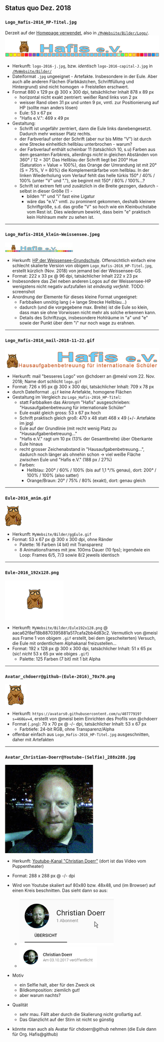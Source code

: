 ## Status quo Dez. 2018 ##

### `Logo_Hafis-2016_HP-Titel.jpg` ###
Derzeit auf der [Homepage verwendet](https://www.lernhilfe-hafis.de/s/img/logo-2016-j.jpg), also in [`/MyWebsite/Bilder/Logo/`](../../MyWebsite/Bilder/Logo/).
![](./Logo_Hafis-2016_HP-Titel.jpg)

* Herkunft: `logo-2016-j.jpg`, bzw. *identisch* `logo-2016-capital-J.jpg` in [`/MyWebsite/Bilder/`](../../MyWebsite/Bilder/)
* Dateiformat `.jpg` ungeeignet - Artefakte. Insbesondere in der Eule. Aber auch alle anderen Flächen (Farbkästchen, Schriftfüllung und Hintergrund) sind nicht homogen -> Freistellen erschwert.
* Format 880 x 129 px @ 300 x 300 dpi, tatsächlicher Inhalt 878 x 89 px
  - horizontal nicht exakt zentriert: weißer Rand links von 2 px
  - weisser Rand oben 31 px und unten 9 px, vmtl. zur Positionierung auf HP (sollte man anders lösen)
  - Eule: 53 x 67 px
  - "Hafis e.V.": 469 x 49 px
* Gestaltung:
  - Schrift ist ungefähr zentriert, dann die Eule links danebengesetzt. Dadurch mehr weisser Platz rechts.
  - der Farbverlauf unter der Schrift (aber nur bis Mitte "V") ist durch eine Strecke einheitlich hellblau unterbrochen - warum?
  - der Farbverlauf enthält scheinbar 11 (tatsächlich 10, s.u) Farben aus dem gesamten Farbkreis, allerdings *nicht* in gleichen Abständen von 360° / 12 = 30°. Das Hellblau der Schrift liegt bei 200° Hue (Saturation = Value = 100%), das Orange der Umrandung ist mit 20° (S = 75%, V = 80%) die Komplementärfarbe vom hellblau. In der linken Wiederholung vom Verlauf fehlt das helle türkis 150° / 40% / 100% (unter "V" und "."), sie beginnt mit 150° / 80% / 100%...? 
  - Schrift ist extrem fett und zusätzlich in die Breite gezogen, dadurch - selbst in dieser Größe (!) -
    * bilden "f" und "i" fast eine Ligatur
    * wäre das "e.V." vmtl. zu prominent gekommen, deshalb kleinere Schriftgröße, s.d. das große "V" so hoch wie ein Kleinbuchstabe vom Rest ist. Dies wiederum bewirkt, dass beim "e" praktisch kein Hohlraum mehr zu sehen ist. 

---

### `Logo_Hafis-2016_klein-Weissensee.jpeg` ###

![](Logo_Hafis-2016_klein-Weissensee.jpeg)

* Herkunft: [HP der Weissensee-Grundschule](https://gsweiss.musin.de/wp-content/uploads/2018/12/Hafis-e.V.-logo-2016-j-e1544036687234.jpeg).
  Offensichtlich einfach eine schlecht skalierte Version von obigem `Logo_Hafis-2016_HP-Titel.jpg`, erstellt kürzlich (Nov. 2018) von jemand bei der Weissensee-GS.
* Format: 222 x 33 px @ 96 dpi, tatsächlicher Inhalt 222 x 23 px
* Insbesondere das Ziel neben anderen Logos auf der Weissensee-HP wenigstens nicht negativ aufzufallen ist *eindeutig verfehlt*. TODO: screenshot
* Anordnung der Elemente für dieses kleine Format ungeeignet:
  - Farbbalken unnötig lang (-> lange Strecke Hellblau...)
  - dadurch (und die vorgegebene max. Breite) ist die Eule so klein, dass man sie ohne Vorwissen nicht mehr als solche erkennen kann.
  - Details des Schriftzugs, insbesondere Hohlräume in "a" und "e" sowie der Punkt über dem "i" nur noch wage zu erahnen.

---

### `Logo_Hafis-2016_mail-2018-11-22.gif` ###

![](./Logo_Hafis-2016_mail-2018-11-22.gif)

* Herkunft: mail "besseres Logo" von @chdoerr an @meisl vom 22. Nov. 2018; Name dort schlicht `logo.gif`
* Format: 726 x 95 px @ 300 x 300 dpi, tatsächlicher Inhalt: 709 x 78 px
* durch Dateiformat `.gif` keine Artefakte, homogene Flächen
* Gestaltung im Vergleich zu `Logo_Hafis-2016_HP-Titel`:
  - statt Farbbalken das Akronym "Hafis" ausgeschrieben: "Hausaufgabenbetreuung für internationale Schüler"
  - Eule exakt gleich gross: 53 x 67 px hoch
  - Schrift praktisch gleich groß: 470 x 48 statt 468 x 49 (+/- Artefakte im jpg)
  - Eule auf der Grundlinie (mit recht wenig Platz zu "Hausaufgabenbetreuung..."
  - "Hafis e.V." ragt um 10 px (13% der Gesamtbreite) über Oberkante Eule hinaus
  - recht grosser Zeichenabstand in "Hausaufgabenbetreuung...", dadurch noch länger als ohnehin schon -> viel weiße Fläche zwischen Eule und "Hafis e.V." (188 px / 27%)
  - Farben:
    * Hellblau: 200° / 60% / 100% (bis auf 1,1 °/% genau), dort: 200° / 100% / 100% (also satter)
    * Orange/Braun: 20° / 75% / 80% (exakt), dort: genau gleich


---

### `Eule-2016_anim.gif` ###

![](./Eule-2016_anim.gif)

* Herkunft: `MyWebsite/Bilder/ggEule.gif`
* Format: 53 x 67 px @ 300 x 300 dpi, ohne Ränder
  - Palette: 16 Farben (4 bit) mit Transparenz
  - 8 Animationsframes mit jew. 100ms Dauer (10 fps); irgendwie ein Loop: Frames 6/5, 7/3 sowie 8/2 jeweils identisch 


---

### `Eule-2016_192x128.png` ###

![](./Eule-2016_192x128.png)

* Herkunft: `MyWebsite/Bilder/Eule192x128.png` @ aaca62f8ef18b8870395881a517cafa2bb4d83c2. Vermutlich von @meisl aus Frame 1 von obigem `.gif` erstellt, bei dem (gescheiterten) Versuch, die Eule mit ordentlichem Alphakanal freizustellen... 
* Format: 192 x 128 px @ 300 x 300 dpi, tatsächlicher Inhalt: 51 x 65 px (sic! *nicht* 53 x 65 px wie obiges `.gif`)
  - Palette: 125 Farben (7 bit) mit 1 bit Alpha


---

### `Avatar_chdoerr@github-(Eule-2016)_70x70.png` ###

![](./Avatar_chdoerr@github-(Eule-2016)_70x70.png)

* Herkunft: `https://avatars0.githubusercontent.com/u/40777919?s=460&v=4`, erstellt von @meisl beim Einrichten des Profils von @chdoerr
* Format (`.png`): 70 x 70 px @ -/- dpi, tatsächlicher Inhalt: 53 x 67 px
  - Farbtiefe: 24-bit RGB, ohne Transparenz/Alpha
* offenbar einfach aus `Logo_Hafis-2016_HP-Titel.jpg` ausgeschnitten, daher mit Artefakten



---

### `Avatar_Christian-Doerr@Youtube-(Selfie)_288x288.jpg` ###

![](./Avatar_Christian-Doerr@Youtube-(Selfie)_288x288.jpg)

* Herkunft: [Youtube-Kanal "Christian Doerr"](https://www.youtube.com/channel/UC8E3QP7VHt7u6CBszPK8miA) (dort ist das Video vom Puppentheater)
* Format: 288 x 288 px @ -/- dpi
* Wird von Youtube skaliert auf 80x80 bzw. 48x48, und (im Browser) auf einen Kreis beschnitten. Das sieht dann so aus:
  
  - ![](screenshot_YT-Avatar-Kanalseite.png)
  - ![](screenshot_YT-Avatar-beim-Video.png)
* Motiv
  - ein Selfie halt, aber für den Zweck ok
  - Bildkomposition: ziemlich gut!
  - aber warum nachts?
* Qualität
  - sehr mau. Fällt aber durch die Skalierung nicht großartig auf.
  - Das Glanzlicht auf der Stirn ist nicht so günstig
* könnte man auch als Avatar für chdoerr@github nehmen (die Eule dann für Org. Hafis@github)



